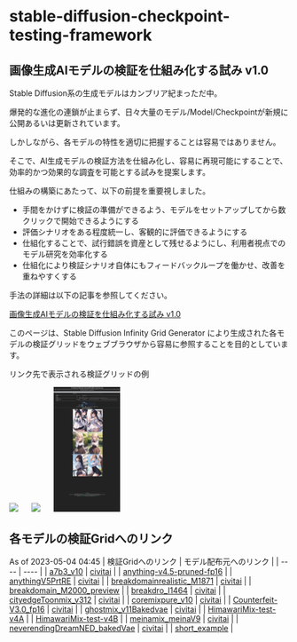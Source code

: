 # stable-diffusion-checkpoint-testing-framework

## 画像生成AIモデルの検証を仕組み化する試み v1.0

Stable Diffusion系の生成モデルはカンブリア紀まっただ中。

爆発的な進化の連鎖が止まらず、日々大量のモデル/Model/Checkpointが新規に公開あるいは更新されています。

しかしながら、各モデルの特性を適切に把握することは容易ではありません。

そこで、AI生成モデルの検証方法を仕組み化し、容易に再現可能にすることで、効率的かつ効果的な調査を可能とする試みを提案します。

仕組みの構築にあたって、以下の前提を重要視しました。

- 手間をかけずに検証の準備ができるよう、モデルをセットアップしてから数クリックで開始できるようにする
- 評価シナリオをある程度統一し、客観的に評価できるようにする
- 仕組化することで、試行錯誤を資産として残せるようにし、利用者視点でのモデル研究を効率化する
- 仕組化により検証シナリオ自体にもフィードバックループを働かせ、改善を重ねやすくする

手法の詳細は以下の記事を参照してください。

[画像生成AIモデルの検証を仕組み化する試み v1.0](https://kai-rin.fanbox.cc/posts/5868118)

このページは、Stable Diffusion Infinity Grid Generator により生成された各モデルの検証グリッドをウェブブラウザから容易に参照することを目的としています。

リンク先で表示される検証グリッドの例

<img src="./img/2023-05-03_221417_kai-rin.github.io.png" width="120px" style="margin-right: 24px;"><img src="./img/2023-05-03_221510_kai-rin.github.io.png" width="120px" style="margin-right: 24px;"><img src="./img/2023-05-03_221645_kai-rin.github.io.png" width="120px">

## 各モデルの検証Gridへのリンク

As of 2023-05-04 04:45
|  検証Gridへのリンク  |  モデル配布元へのリンク  |
| ---- | ---- |
|  [a7b3_v10](./a7b3_v10/index.html)   |  [civitai](https://civitai.com/models/43804/)  |
|  [anything-v4.5-pruned-fp16](./anything-v4.5-pruned-fp16/index.html)   |
|  [anythingV5PrtRE](./anythingV5PrtRE/index.html)   |  [civitai](https://civitai.com/models/9409/)  |
|  [breakdomainrealistic_M1871](./breakdomainrealistic_M1871/index.html)   |  [civitai](https://civitai.com/models/54917/)  |
|  [breakdomain_M2000_preview](./breakdomain_M2000_preview/index.html)   |
|  [breakdro_I1464](./breakdro_I1464/index.html)   |  [civitai](https://civitai.com/models/28828/)  |
|  [cityedgeToonmix_v312](./cityedgeToonmix_v312/index.html)   |  [civitai](https://civitai.com/models/45616/)  |
|  [coremixpure_v10](./coremixpure_v10/index.html)   |  [civitai](https://civitai.com/models/41206/)  |
|  [Counterfeit-V3.0_fp16](./Counterfeit-V3.0_fp16/index.html)   |  [civitai](https://civitai.com/models/4468/)  |
|  [ghostmix_v11Bakedvae](./ghostmix_v11Bakedvae/index.html)   |  [civitai](https://civitai.com/models/36520/)  |
|  [HimawariMix-test-v4A](./HimawariMix-test-v4A/index.html)   |
|  [HimawariMix-test-v4B](./HimawariMix-test-v4B/index.html)   |
|  [meinamix_meinaV9](./meinamix_meinaV9/index.html)   |  [civitai](https://civitai.com/models/7240/)  |
|  [neverendingDreamNED_bakedVae](./neverendingDreamNED_bakedVae/index.html)   |  [civitai](https://civitai.com/models/10028/)  |
|  [short_example](./short_example/index.html)   |
